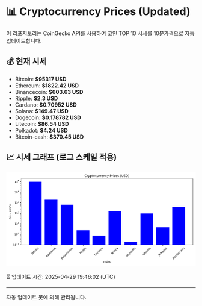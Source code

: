 
# 📊 Cryptocurrency Prices (Updated)

이 리포지토리는 CoinGecko API를 사용하여 코인 TOP 10 시세를 10분가격으로 자동 업데이트합니다.

## 💰 현재 시세
- Bitcoin: **$95317 USD**
- Ethereum: **$1822.42 USD**
- Binancecoin: **$603.63 USD**
- Ripple: **$2.3 USD**
- Cardano: **$0.70952 USD**
- Solana: **$149.47 USD**
- Dogecoin: **$0.178782 USD**
- Litecoin: **$86.54 USD**
- Polkadot: **$4.24 USD**
- Bitcoin-cash: **$370.45 USD**

## 📈 시세 그래프 (로그 스케일 적용)
![Crypto Prices](crypto_prices.png)

⏳ 업데이트 시간: 2025-04-29 19:46:02 (UTC)

---
자동 업데이트 봇에 의해 관리됩니다.
